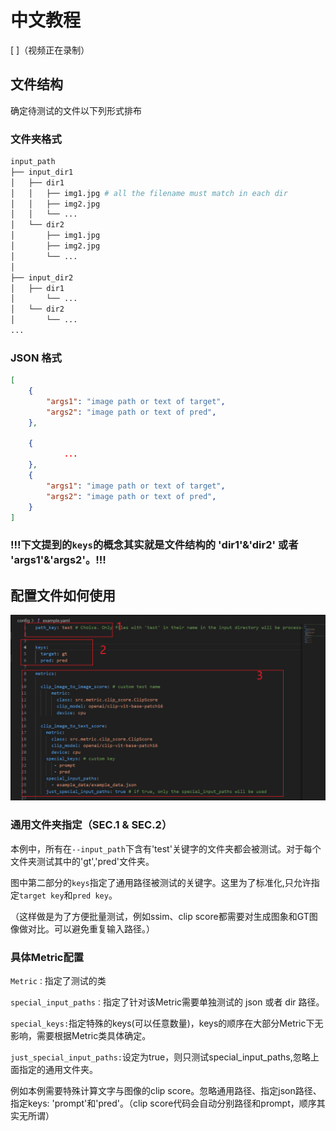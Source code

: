 # 中文教程


[ ]（视频正在录制）
## 文件结构
确定待测试的文件以下列形式排布
### 文件夹格式
```bash
input_path
├── input_dir1 
│   ├── dir1 
│   │   ├── img1.jpg # all the filename must match in each dir
│   │   ├── img2.jpg 
│   │   └── ...
│   └── dir2 
│       ├── img1.jpg
│       ├── img2.jpg
│       └── ...
│
├── input_dir2 
│   ├── dir1 
│       └── ...
│   └── dir2 
│       └── ...
...
```

### JSON 格式
```json
[
    {
        "args1": "image path or text of target",
        "args2": "image path or text of pred",
    },
    
    {
            ...
    },
    {
        "args1": "image path or text of target",
        "args2": "image path or text of pred",
    }
]
```

### **!!!下文提到的`keys`的概念其实就是文件结构的 'dir1'&'dir2' 或者 'args1'&'args2'。!!!**

## 配置文件如何使用
![alt text](image.png)


### 通用文件夹指定（SEC.1 & SEC.2）

本例中，所有在`--input_path`下含有'test'关键字的文件夹都会被测试。对于每个文件夹测试其中的'gt','pred'文件夹。

图中第二部分的`keys`指定了通用路径被测试的关键字。这里为了标准化,只允许指定`target key`和`pred key`。

（这样做是为了方便批量测试，例如ssim、clip score都需要对生成图象和GT图像做对比。可以避免重复输入路径。）

### 具体Metric配置 
`Metric：`指定了测试的类

`special_input_paths：`指定了针对该Metric需要单独测试的 json 或者 dir 路径。


`special_keys:`指定特殊的keys(可以任意数量)，keys的顺序在大部分Metric下无影响，需要根据Metric类具体确定。

`just_special_input_paths:`设定为true，则只测试special_input_paths,忽略上面指定的通用文件夹。

例如本例需要特殊计算文字与图像的clip score。忽略通用路径、指定json路径、指定keys: 'prompt'和'pred'。（clip score代码会自动分别路径和prompt，顺序其实无所谓）


